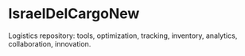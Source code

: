 # IsraelDelCargoNew
Logistics repository: tools, optimization, tracking, inventory, analytics, collaboration, innovation.

